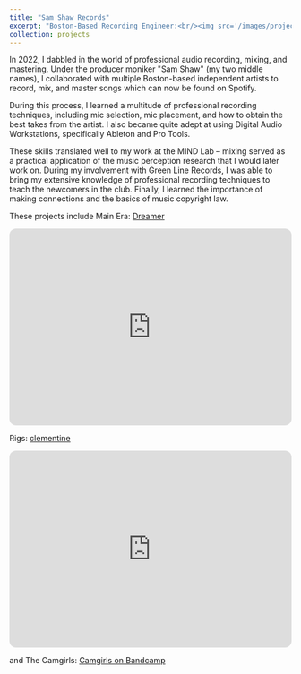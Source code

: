 ```yaml
---
title: "Sam Shaw Records"
excerpt: "Boston-Based Recording Engineer:<br/><img src='/images/projects/great_stu_pic.png'>"
collection: projects
---
```


In 2022, I dabbled in the world of professional audio recording, mixing, and mastering.
Under the producer moniker "Sam Shaw" (my two middle names), I collaborated with multiple Boston-based independent artists to
record, mix, and master songs which can now be found on Spotify.

During this process, I learned a multitude of professional recording techniques, including mic selection, mic placement, and how to obtain the best takes from the artist.
I also became quite adept at using Digital Audio Workstations, specifically Ableton and Pro Tools.

These skills translated well to my work at the MIND Lab – mixing served as a practical application of the music perception research that I would later work on.
During my involvement with Green Line Records, I was able to bring my extensive knowledge of professional recording techniques to teach the newcomers in the club.
Finally, I learned the importance of making connections and the basics of music copyright law.


These projects include Main Era:
[Dreamer](https://open.spotify.com/album/7pj30Xq7oEyJWFDdNvoLOT?si=f2qPplmHTm-OAZYOdhqgxA)

<iframe style="border-radius:12px" src="https://open.spotify.com/embed/album/7pj30Xq7oEyJWFDdNvoLOT?utm_source=generator&theme=0" width="100%" height="352" frameBorder="0" allowfullscreen="" allow="autoplay; clipboard-write; encrypted-media; fullscreen; picture-in-picture" loading="lazy"></iframe>


Rigs:
[clementine](https://open.spotify.com/album/4WY8jizay0AcCPVNHcmApW?si=yAPzcagoT0igWBT73puhJA)

<iframe style="border-radius:12px" src="https://open.spotify.com/embed/album/4WY8jizay0AcCPVNHcmApW?utm_source=generator&theme=0" width="100%" height="352" frameBorder="0" allowfullscreen="" allow="autoplay; clipboard-write; encrypted-media; fullscreen; picture-in-picture" loading="lazy"></iframe>


and The Camgirls:
[Camgirls on Bandcamp](https://thecamgirls.bandcamp.com)
